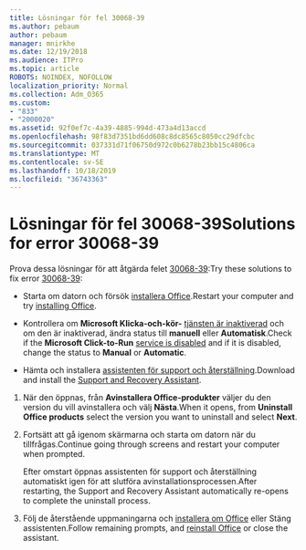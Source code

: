 ```yaml
---
title: Lösningar för fel 30068-39
ms.author: pebaum
author: pebaum
manager: mnirkhe
ms.date: 12/19/2018
ms.audience: ITPro
ms.topic: article
ROBOTS: NOINDEX, NOFOLLOW
localization_priority: Normal
ms.collection: Adm_O365
ms.custom:
- "833"
- "2000020"
ms.assetid: 92f0ef7c-4a39-4885-994d-473a4d13accd
ms.openlocfilehash: 98f83d7351bd6dd608c8dc8565c8050cc29dfcbc
ms.sourcegitcommit: 037331d71f06750d972c0b6278b23bb15c4806ca
ms.translationtype: MT
ms.contentlocale: sv-SE
ms.lasthandoff: 10/18/2019
ms.locfileid: "36743363"
---
```

# <a name="solutions-for-error-30068-39"></a><span data-ttu-id="3f208-102">Lösningar för fel 30068-39</span><span class="sxs-lookup"><span data-stu-id="3f208-102">Solutions for error 30068-39</span></span>

<span data-ttu-id="3f208-103">Prova dessa lösningar för att åtgärda felet [30068-39](https://support.office.com/article/963ca3e4-217a-4c16-9c02-ff946548357b?wt.mc_id=Alchemy_ClientDIA):</span><span class="sxs-lookup"><span data-stu-id="3f208-103">Try these solutions to fix error [30068-39](https://support.office.com/article/963ca3e4-217a-4c16-9c02-ff946548357b?wt.mc_id=Alchemy_ClientDIA):</span></span>
  
- <span data-ttu-id="3f208-104">Starta om datorn och försök [installera Office](https://portal.office.com/OLS/MySoftware.aspx).</span><span class="sxs-lookup"><span data-stu-id="3f208-104">Restart your computer and try [installing Office](https://portal.office.com/OLS/MySoftware.aspx).</span></span>

- <span data-ttu-id="3f208-105">Kontrollera om **Microsoft Klicka-och-kör-** [tjänsten är inaktiverad](https://support.office.com/article/963ca3e4-217a-4c16-9c02-ff946548357b?wt.mc_id=Alchemy_ClientDIA) och om den är inaktiverad, ändra status till **manuell** eller **Automatisk**.</span><span class="sxs-lookup"><span data-stu-id="3f208-105">Check if the **Microsoft Click-to-Run** [service is disabled](https://support.office.com/article/963ca3e4-217a-4c16-9c02-ff946548357b?wt.mc_id=Alchemy_ClientDIA) and if it is disabled, change the status to **Manual** or **Automatic**.</span></span>

- <span data-ttu-id="3f208-106">Hämta och installera [assistenten för support och återställning](https://aka.ms/SARA-OfficeUninstall-Alchemy).</span><span class="sxs-lookup"><span data-stu-id="3f208-106">Download and install the [Support and Recovery Assistant](https://aka.ms/SARA-OfficeUninstall-Alchemy).</span></span>

1. <span data-ttu-id="3f208-107">När den öppnas, från **Avinstallera Office-produkter** väljer du den version du vill avinstallera och välj **Nästa**.</span><span class="sxs-lookup"><span data-stu-id="3f208-107">When it opens, from **Uninstall Office products** select the version you want to uninstall and select **Next**.</span></span>

2. <span data-ttu-id="3f208-108">Fortsätt att gå igenom skärmarna och starta om datorn när du tillfrågas.</span><span class="sxs-lookup"><span data-stu-id="3f208-108">Continue going through screens and restart your computer when prompted.</span></span>

    <span data-ttu-id="3f208-109">Efter omstart öppnas assistenten för support och återställning automatiskt igen för att slutföra avinstallationsprocessen.</span><span class="sxs-lookup"><span data-stu-id="3f208-109">After restarting, the Support and Recovery Assistant automatically re-opens to complete the uninstall process.</span></span>

3. <span data-ttu-id="3f208-110">Följ de återstående uppmaningarna och [installera om Office](https://portal.office.com/OLS/MySoftware.aspx) eller Stäng assistenten.</span><span class="sxs-lookup"><span data-stu-id="3f208-110">Follow remaining prompts, and [reinstall Office](https://portal.office.com/OLS/MySoftware.aspx) or close the assistant.</span></span>

